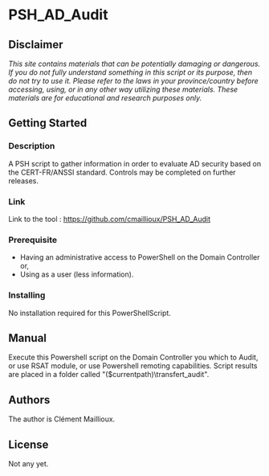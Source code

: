 # PSH_AD_Audit

## Disclaimer
*This site contains materials that can be potentially damaging or dangerous. If you do not fully understand something in this script or its purpose, then do not try to use it. Please refer to the laws in your province/country before accessing, using, or in any other way utilizing these materials. These materials are for educational and research purposes only.*

## Getting Started
### Description
A PSH script to gather information in order to evaluate AD security based on the CERT-FR/ANSSI standard. Controls may be completed on further releases. 

### Link
Link to the tool : https://github.com/cmaillioux/PSH_AD_Audit

### Prerequisite
* Having an administrative access to PowerShell on the Domain Controller or,
* Using as a user (less information).

### Installing
No installation required for this PowerShellScript.

## Manual
Execute this Powershell script on the Domain Controller you which to Audit, or use RSAT module, or use Powershell remoting capabilities.
Script results are placed in a folder called "($currentpath)\transfert_audit\". 

## Authors
The author is Clément Maillioux. 

## License
Not any yet.
